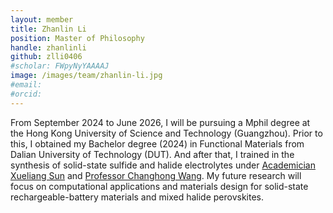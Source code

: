 ```yaml
---
layout: member
title: Zhanlin Li
position: Master of Philosophy
handle: zhanlinli
github: zlli0406
#scholar: FWpyNyYAAAAJ
image: /images/team/zhanlin-li.jpg
#email: 
#orcid:
---
```


From September 2024 to June 2026, I will be pursuing a Mphil degree at the Hong Kong University of Science and Technology (Guangzhou). Prior to this, I obtained my Bachelor degree (2024) in Functional Materials from Dalian University of Technology (DUT). And after that, I trained in the synthesis of solid-state sulfide and halide electrolytes under [Academician Xueliang Sun](https://scholar.google.com/citations?user=hhCv-a0AAAAJ) and [Professor Changhong Wang](https://scholar.google.com/citations?hl=en&user=brq6AJcAAAAJ). My future research will focus on computational applications and materials design for solid-state rechargeable-battery materials and mixed halide perovskites.